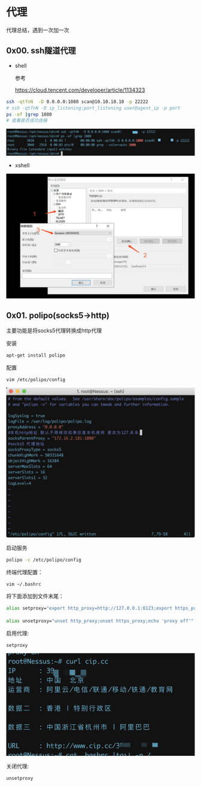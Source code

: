 # 代理

代理总结，遇到一次加一次

## 0x00. ssh隧道代理

- shell

  参考

  <https://cloud.tencent.com/developer/article/1134323>

```bash
ssh -qtfnN  -D 0.0.0.0:1080 scan@10.10.10.10 -p 22222
# ssh -qtfnN -D ip_listening:port_listening user@agent_ip -p port
ps -ef |grep 1080
# 查看是否成功连接
```

![image-20190618000514877](assets/shell_ssh_agent.jpg)

- xshell

![image-20190618000205412](assets/xshell_ssh_agent.jpg)

## 0x01. polipo(socks5->http)

主要功能是将socks5代理转换成http代理

安装

```bash
apt-get install polipo
```

配置

```
vim /etc/polipo/config
```

![image-20190620124859384](assets/polipo_config.png)

启动服务

```bash
polipo -c /etc/polipo/config
```

终端代理配置：

``` bash
vim ~/.bashrc
```

将下面添加到文件末尾：

```bash
alias setproxy="export http_proxy=http://127.0.0.1:8123;export https_proxy=https://127.0.0.1:8123;echo 'proxy on'"

alias unsetproxy="unset http_proxy;unset https_proxy;echo 'proxy off'"
```

启用代理:

```
setproxy
```

![image-20190620130536501](assets/image-20190620130536501.png)

关闭代理:

```bash
unsetproxy
```

